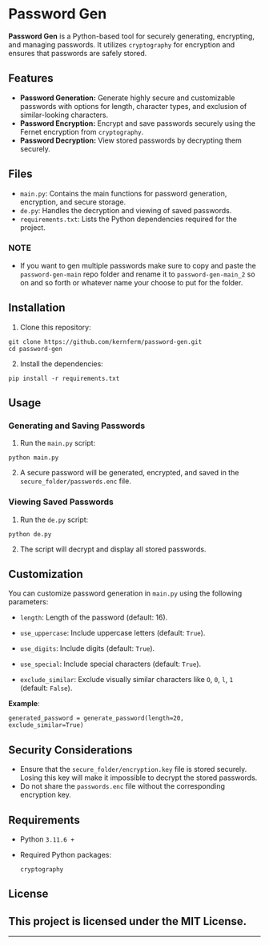 # Password Gen

**Password Gen** is a Python-based tool for securely generating, encrypting, and managing passwords. It utilizes `cryptography` for encryption and ensures that passwords are safely stored.

## Features

- **Password Generation:** Generate highly secure and customizable passwords with options for length, character types, and exclusion of similar-looking characters.
- **Password Encryption:** Encrypt and save passwords securely using the Fernet encryption from `cryptography`.
- **Password Decryption:** View stored passwords by decrypting them securely.

## Files

- `main.py`: Contains the main functions for password generation, encryption, and secure storage.
- `de.py`: Handles the decryption and viewing of saved passwords.
- `requirements.txt`: Lists the Python dependencies required for the project.

### NOTE
- If you want to gen multiple passwords make sure to copy and paste the `password-gen-main` repo folder and rename it to `password-gen-main_2` so on and so forth or whatever name your choose to put for the folder.

## Installation

1. Clone this repository:
```
git clone https://github.com/kernferm/password-gen.git
cd password-gen
```

2. Install the dependencies:

```
pip install -r requirements.txt
```

## Usage

### Generating and Saving Passwords

1. Run the `main.py` script:

```
python main.py
```

2. A secure password will be generated, encrypted, and saved in the `secure_folder/passwords.enc` file.

### Viewing Saved Passwords

1. Run the `de.py` script:

```
python de.py
```

2. The script will decrypt and display all stored passwords.


## Customization

You can customize password generation in `main.py` using the following parameters:

- `length`: Length of the password (default: 16).

- `use_uppercase`: Include uppercase letters (default: `True`).

- `use_digits`: Include digits (default: `True`).

- `use_special`: Include special characters (default: `True`).

- `exclude_similar`: Exclude visually similar characters like `O`, `0`, `l`, `1` (default: `False`).

**Example**:

```
generated_password = generate_password(length=20, exclude_similar=True)
```

## Security Considerations

- Ensure that the `secure_folder/encryption.key` file is stored securely. Losing this key will make it impossible to decrypt the stored passwords.
- Do not share the `passwords.enc` file without the corresponding encryption key.

## Requirements

- Python `3.11.6 +`

- Required Python packages:

    ```
    cryptography
    ```

## License

**This project is licensed under the MIT License.**
---
---
